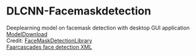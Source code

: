 # DLCNN-Facemaskdetection
Deeplearning model on facemask detection with desktop GUI application
 <br />
[ModelDownload](https://drive.google.com/file/d/1cFQuyH7petpP2YISosJseFY2Zv-KrslT/view?usp=sharing)
 <br />
Credit: 
[FaceMaskDetectionLibrary](https://github.com/AIZOOTech/FaceMaskDetection)
 <br />
[Faarcascades face detection XML](https://github.com/opencv/opencv/blob/master/data/haarcascades/haarcascade_frontalface_default.xml)
